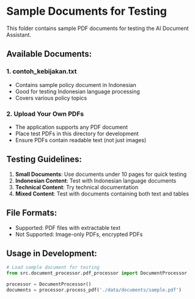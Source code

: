 # Sample Documents for Testing

This folder contains sample PDF documents for testing the AI Document Assistant.

## Available Documents:

### 1. contoh_kebijakan.txt
- Contains sample policy document in Indonesian
- Good for testing Indonesian language processing
- Covers various policy topics

### 2. Upload Your Own PDFs
- The application supports any PDF document
- Place test PDFs in this directory for development
- Ensure PDFs contain readable text (not just images)

## Testing Guidelines:

1. **Small Documents**: Use documents under 10 pages for quick testing
2. **Indonesian Content**: Test with Indonesian language documents
3. **Technical Content**: Try technical documentation
4. **Mixed Content**: Test with documents containing both text and tables

## File Formats:
- Supported: PDF files with extractable text
- Not Supported: Image-only PDFs, encrypted PDFs

## Usage in Development:
```python
# Load sample document for testing
from src.document_processor.pdf_processor import DocumentProcessor

processor = DocumentProcessor()
documents = processor.process_pdf('./data/documents/sample.pdf')
```
